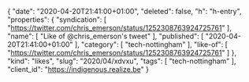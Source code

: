 {
  "date": "2020-04-20T21:41:00+01:00",
  "deleted": false,
  "h": "h-entry",
  "properties": {
    "syndication": [
      "https://twitter.com/chris_emerson/status/1252308763924725761"
    ],
    "name": [
      "Like of @chris_emerson's tweet"
    ],
    "published": [
      "2020-04-20T21:41:00+01:00"
    ],
    "category": [
      "tech-nottingham"
    ],
    "like-of": [
      "https://twitter.com/chris_emerson/status/1252308763924725761"
    ]
  },
  "kind": "likes",
  "slug": "2020/04/xdvxu",
  "tags": [
    "tech-nottingham"
  ],
  "client_id": "https://indigenous.realize.be"
}
